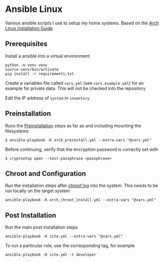 Ansible Linux
=============

Various ansible scripts I use to setup my home systems. Based on
the [Arch Linux Installation Guide](https://wiki.archlinux.org/title/installation_guide)

## Prerequisites

Install a ansible into a virtual environment

```
python -m venv venv
source venv/bin/activate
pip install -r requirements.txt
```

Create a variables file called `vars.yml` (see `vars.example.yml`) for an example
for private data. This will not be checked into the repository

Edit the IP address of `system` in `inventory`

## Preinstallation

Runs the [Preinstallation](https://wiki.archlinux.org/title/installation_guide#Pre-installation)
steps as far as and including mounting the filesystems

```
$ ansible-playbook -K arch_preinstall.yml --extra-vars "@vars.yml"
```

Before continuing, verify that the encryption password is correctly set with
```
$ cryptsetup open --test-passphrase <passphrase>
```

## Chroot and Configuration

Run the installation steps after [chroot'ing](https://wiki.archlinux.org/title/installation_guide#Chroot)
into the system. This needs to be run locally on the target system

```
ansible-playbook -K arch_chroot_install.yml --extra-vars "@vars.yml"
```

## Post Installation

Run the main post installation steps

```
ansible-playbook -K site.yml --extra-vars "@vars.yml"
```

To run a particular role, use the corresponding tag, for example

```
ansible-playbook -K site.yml -t developer
```
